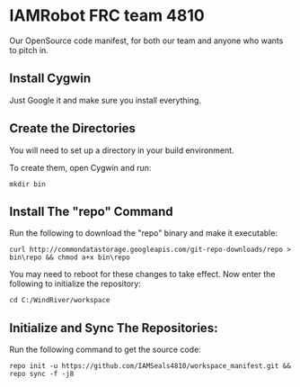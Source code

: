 IAMRobot FRC team 4810
=======================
Our OpenSource code manifest, for both our team and anyone who wants to pitch in.

Install Cygwin
-------------------
Just Google it and make sure you install everything.

Create the Directories
----------------------

You will need to set up a directory in your build environment.

To create them, open Cygwin and run:

    mkdir bin


Install The "repo" Command
----------------------

Run the following to download the "repo" binary and make it executable:

    curl http://commondatastorage.googleapis.com/git-repo-downloads/repo > bin\repo && chmod a+x bin\repo

You may need to reboot for these changes to take effect. 
Now enter the following to initialize the repository:

    cd C:/WindRiver/workspace


Initialize and Sync The Repositories:
---------------

Run the following command to get the source code:

    repo init -u https://github.com/IAMSeals4810/workspace_manifest.git && repo sync -f -j8



